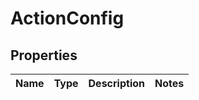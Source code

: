# ActionConfig

## Properties
Name | Type | Description | Notes
------------ | ------------- | ------------- | -------------
